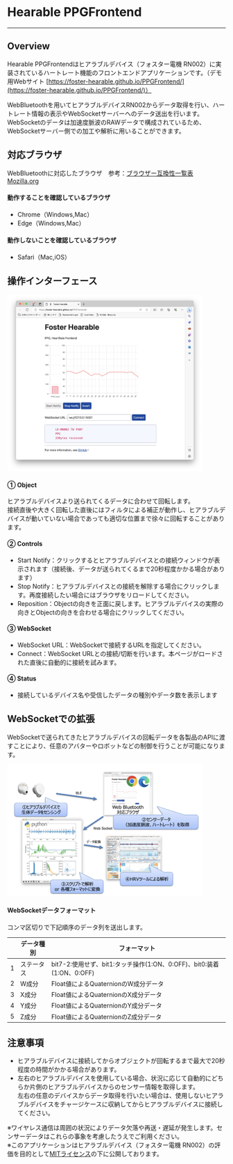 # Hearable PPGFrontend
---
## Overview
Hearable PPGFrontendはヒアラブルデバイス（フォスター電機 RN002）に実装されているハートレート機能のフロントエンドアプリケーションです。（デモ用Webサイト [https://foster-hearable.github.io/PPGFrontend/](https://foster-hearable.github.io/PPGFrontend/)）

WebBluetoothを用いてヒアラブルデバイスRN002からデータ取得を行い、ハートレート情報の表示やWebSocketサーバーへのデータ送出を行います。\
WebSocketのデータは加速度脈波のRAWデータで構成されているため、WebSocketサーバー側での加工や解析に用いることができます。

## 対応ブラウザ
WebBluetoothに対応したブラウザ　参考：[ブラウザー互換性一覧表 Mozilla.org](https://developer.mozilla.org/ja/docs/Web/API/Web_Bluetooth_API#ブラウザーの互換性)

#### 動作することを確認しているブラウザ
- Chrome（Windows,Mac）
- Edge（Windows,Mac）
  
#### 動作しないことを確認しているブラウザ
- Safari（Mac,iOS）



## 操作インターフェース
<img src="Panel.png" width="450">

#### ① Object
ヒアラブルデバイスより送られてくるデータに合わせて回転します。\
接続直後や大きく回転した直後にはフィルタによる補正が動作し、ヒアラブルデバイスが動いていない場合であっても適切な位置まで徐々に回転することがあります。

#### ② Controls
- Start Notify：クリックするとヒアラブルデバイスとの接続ウィンドウが表示されます（接続後、データが送られてくるまで20秒程度かかる場合があります）
- Stop Notify：ヒアラブルデバイスとの接続を解除する場合にクリックします。再度接続したい場合にはブラウザをリロードしてください。
- Reposition：Objectの向きを正面に戻します。ヒアラブルデバイスの実際の向きとObjectの向きを合わせる場合にクリックしてください。

#### ③ WebSocket
- WebSocket URL：WebSocketで接続するURLを指定してください。
- Connect：WebSocket URLとの接続/切断を行います。本ページがロードされた直後に自動的に接続を試みます。
  
#### ④ Status
- 接続しているデバイス名や受信したデータの種別やデータ数を表示します

## WebSocketでの拡張
WebSocketで送られてきたヒアラブルデバイスの回転データを各製品のAPIに渡すことにより、任意のアバターやロボットなどの制御を行うことが可能になります。

<img src="Expand.png" width="450">

#### WebSocketデータフォーマット
コンマ区切りで下記順序のデータ列を送出します。

|   | データ種別 | フォーマット |
|-|-|-|
| 1 | ステータス | bit7-2:使用せず、bit1:タッチ操作(1:ON、0:OFF)、bit0:装着(1:ON、0:OFF) |
| 2 | W成分 | Float値によるQuaternionのW成分データ |
| 3 | X成分 | Float値によるQuaternionのX成分データ |
| 4 | Y成分 | Float値によるQuaternionのY成分データ |
| 5 | Z成分 | Float値によるQuaternionのZ成分データ |


## 注意事項
- ヒアラブルデバイスに接続してからオブジェクトが回転するまで最大で20秒程度の時間がかかる場合があります。
- 左右のヒアラブルデバイスを使用している場合、状況に応じて自動的にどちらか片側のヒアラブルデバイスからのセンサー情報を取得します。\
  左右の任意のデバイスからデータ取得を行いたい場合は、使用しないヒアラブルデバイスをチャージケースに収納してからヒアラブルデバイスに接続してください。
  
※ワイヤレス通信は周囲の状況によりデータ欠落や再送・遅延が発生します。センサーデータはこれらの事象を考慮したうえでご利用ください。\
※このアプリケーションはヒアラブルデバイス（フォスター電機 RN002）の評価を目的として[MITライセンス](https://github.com/foster-hearable/HeadTracker/blob/e59c1e2fe2de506fb53649f6b3cb550f1e6ca852/LICENSE.txt)の下に公開しております。
